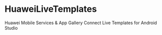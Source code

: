 # HuaweiLiveTemplates
Huawei Mobile Services &amp; App Gallery Connect Live Templates for Android Studio
